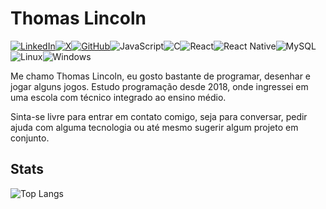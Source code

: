 # Thomas Lincoln
[![LinkedIn](https://img.shields.io/badge/LinkedIn-0077B5?style=for-the-badge&logo=linkedin&logoColor=white)](https://www.linkedin.com/in/ThomasLincoln/)[![X](https://img.shields.io/badge/X-000?style=for-the-badge&logo=x)](https://x.com/samoht_psd)[![GitHub](https://img.shields.io/badge/GitHub-100000?style=for-the-badge&logo=github&logoColor=white)](https://github.com/ThomasLincoln)![JavaScript](https://img.shields.io/badge/JavaScript-F7DF1E?style=for-the-badge&logo=javascript&logoColor=black)![C](https://img.shields.io/badge/C-00599C?style=for-the-badge&logo=c&logoColor=white)![React](https://img.shields.io/badge/React-20232A?style=for-the-badge&logo=react&logoColor=61DAFB)![React Native](https://img.shields.io/badge/React_Native-20232A?style=for-the-badge&logo=react&logoColor=61DAFB)![MySQL](https://img.shields.io/badge/MySQL-00000F?style=for-the-badge&logo=mysql&logoColor=white)![Linux](https://img.shields.io/badge/Linux-000?style=for-the-badge&logo=linux&logoColor=FCC624)![Windows](https://img.shields.io/badge/Windows-000?style=for-the-badge&logo=windows&logoColor=2CA5E0)


Me chamo Thomas Lincoln, eu gosto bastante de programar, desenhar e jogar alguns jogos. Estudo programação desde 2018, onde ingressei em uma escola com técnico integrado ao ensino médio.

Sinta-se livre para entrar em contato comigo, seja para conversar, pedir ajuda com alguma tecnologia ou até mesmo sugerir algum projeto em conjunto. 

## Stats

![Top Langs](https://github-readme-stats-git-masterrstaa-rickstaa.vercel.app/api/top-langs/?username=ThomasLincoln&bg_color=000&border_color=30A3DC&title_color=E94D5F&text_color=FFF)
